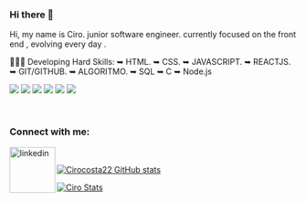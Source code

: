 ### Hi there 👋


Hi, my name is Ciro. junior software engineer. currently focused on the front end , evolving every day .

👩🏽‍💻 Developing Hard Skills:
➥ HTML.
➥ CSS.
➥ JAVASCRIPT.
➥ REACTJS.
➥ GIT/GITHUB.
➥ ALGORITMO.
➥ SQL 
➥ C
➥ Node.js

<img src ="https://img.shields.io/badge/HTML5-E34F26?style=for-the-badge&logo=html5&logoColor=white"/> <img src = "https://img.shields.io/badge/CSS3-1572B6?style=for-the-badge&logo=css3&logoColor=white"/> <img src= "https://img.shields.io/badge/JavaScript-F7DF1E?style=for-the-badge&logo=javascript&logoColor=black"/> <img src="https://img.shields.io/badge/React-20232A?style=for-the-badge&logo=react&logoColor=61DAFB"/> <img src="https://img.shields.io/badge/C-00599C?style=for-the-badge&logo=c&logoColor=white"/> <img src = "https://img.shields.io/badge/MySQL-00000F?style=for-the-badge&logo=mysql&logoColor=white"/>

<br/> 

### Connect with me: 
<p>
<a href="https://www.linkedin.com/in/ciro-pican%C3%A7o-2bb37422a/">
<img align ="left" alt="linkedin" color="white" width="80px" src="https://img.shields.io/badge/LinkedIn-0077B5?style=for-the-badge&logo=linkedin&logoColor=white"/>

<br/>

[![Cirocosta22 GitHub stats](https://github-readme-stats.vercel.app/api?username=Cirocosta22)](https://github.com/anuraghazra/github-readme-stats)
<br/>

[![Ciro Stats](https://github-readme-stats.vercel.app/api/top-langs/?username=cirocosta22)](https://github.com/anuraghazra/github-readme-stats)
